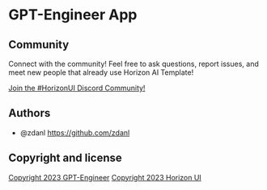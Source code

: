 # GPT-Engineer App



## Community

Connect with the community! Feel free to ask questions, report issues, and meet new people that already use Horizon AI Template!

[Join the #HorizonUI Discord Community!](https://discord.gg/f6tEKFBd4m)

## Authors
* @zdanl https://github.com/zdanl

## Copyright and license

[Copyright 2023 GPT-Engineer](https://github.com/AntonOsika/gpt-engineer)
[Copyright 2023 Horizon UI](https://www.horizon-ui.com/?ref=readme-horizon-ai-template-free)
